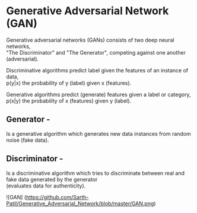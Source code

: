 # Generative Adversarial Network (GAN)
Generative adversarial networks (GANs) consists of two deep neural networks,  
"The Discriminator" and "The Generator", competing against one another (adversarial).

Discriminative algorithms predict label given the features of an instance of data,  
p(y|x) the probability of y (label) given x (features).

Generative algorithms predict (generate) features given a label or category,  
p(x|y)  the probability of x (features) given y (label).

## Generator - 
Is a generative algorithm which generates new data instances from random noise (fake data).

## Discriminator -
Is a discriminative algorithm which tries to discriminate between real and fake data generated by the generator  
(evaluates data for authenticity).

![GAN] (https://github.com/Sarth-Patil/Generative_Adversarial_Network/blob/master/GAN.png)
